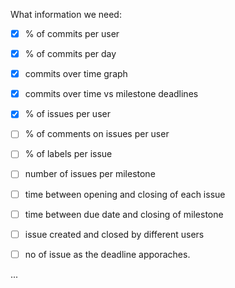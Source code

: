 What information we need:
* [x] % of commits per user
* [x] % of commits per day
* [x] commits over time graph
* [x] commits over time vs milestone deadlines
* [x] % of issues per user
* [ ] % of comments on issues per user
* [ ] % of labels per issue
* [ ] number of issues per milestone
* [ ] time between opening and closing of each issue
* [ ] time between due date and closing of milestone
* [ ] issue created and closed by different users
* [ ] no of issue as the deadline apporaches.


...
